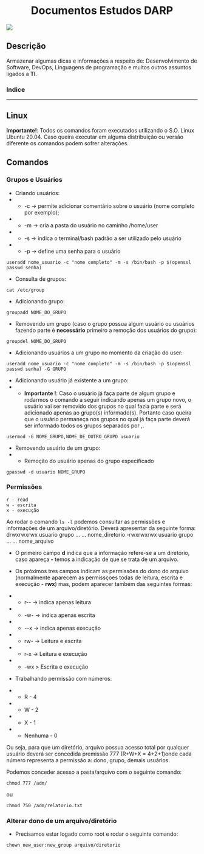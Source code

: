 <h1 align="center"> Documentos Estudos DARP </h1>

<p align="left">
<img src="http://img.shields.io/static/v1?label=STATUS&message=EM%20DESENVOLVIMENTO&color=GREEN&style=for-the-badge"/>
</p>


<h2 align="left"> Descrição </h2>

Armazenar algumas dicas e informações a respeito de: Desenvolvimento de Software, DevOps, Linguagens de programação e muitos outros assuntos ligados a **TI**.

### Indice



---

<h2 align="left"> Linux </h2>

**Importante!**: Todos os comandos foram executados utilizando o S.O. Linux Ubuntu 20.04. Caso queira executar em alguma distribuição ou versão diferente os comandos podem sofrer alterações. 
## Comandos

### Grupos e Usuários
* Criando usuários:
* * -c -> permite adicionar comentário sobre o usuário (nome completo por exemplo);
* * -m -> cria a pasta do usuário no caminho /home/user
* * -s -> indica o terminal/bash padrão a ser utilizado pelo usuário
* * -p -> define uma senha para o usuário
```
useradd nome_usuario -c "nome completo" -m -s /bin/bash -p $(openssl passwd senha)
```
* Consulta de grupos:
```
cat /etc/group
```
* Adicionando grupo:
```
groupadd NOME_DO_GRUPO
```
* Removendo um grupo (caso o grupo possua algum usuário ou usuários fazendo parte é **necessário** primeiro a remoção dos usuários do grupo):
```
groupdel NOME_DO_GRUPO
```
* Adicionando usuários a um grupo no momento da criação do user:
```
useradd nome_usuario -c "nome completo" -m -s /bin/bash -p $(openssl passwd senha) -G GRUPO
```
* Adicionando usuário já existente a um grupo:
* * **Importante !**: Caso o usuário já faça parte de algum grupo e rodarmos o comando a seguir indicando apenas um grupo novo, o usuário vai ser removido dos grupos no qual fazia parte e será adicionado apenas ao grupo(s) informado(s). Portanto caso queira que o usuário permaneça nos grupos no qual já faça parte deverá ser informado todos os grupos separados por *,*.
```
usermod -G NOME_GRUPO,NOME_DE_OUTRO_GRUPO usuario
```
* Removendo usuário de um grupo:
* * Remoção do usuário apenas do grupo especificado
```
gpasswd -d usuario NOME_GRUPO
```

### Permissões
```
r - read
w - escrita
x - execução
```
Ao rodar o comando `ls -l` podemos consultar as permissões e informações de um arquivo/diretório. Deverá apresentar da seguinte forma:
drwxrwxrwx usuario grupo ... ... nome_diretorio
-rwxrwxrwx usuario grupo ... ... nome_arquivo

* O primeiro campo **d** indica que a informação refere-se a um diretório, caso apareça **-** temos a indicação de que se trata de um arquivo.
* Os próximos tres campos indicam as permissões do dono do arquivo (normalmente aparecem as permissçoes todas de leitura, escrita e execução - **rwx**) mas, podem aparecer também das seguintes formas:
* * r-- -> indica apenas leitura
* * -w- -> indica apenas escrita
* * --x -> indica apenas execução
* * rw- -> Leitura e escrita
* * r-x -> Leitura e execução
* * -wx > Escrita e execução

* Trabalhando permissão com números:
* * R - 4
* * W - 2
* * X - 1
* * Nenhuma - 0

Ou seja, para que um diretório, arquivo possua acesso total por qualquer usuário deverá ser concedida premissão 777 (R+W+X = 4+2+1)onde cada número representa a permissão a: dono, grupo, demais usuários.

Podemos conceder acesso a pasta/arquivo com o seguinte comando:
```
chmod 777 /adm/
```
ou
```
chmod 750 /adm/relatorio.txt
```

### Alterar dono de um arquivo/diretório
* Precisamos estar logado como root e rodar o seguinte comando:
```
chown new_user:new_group arquivo/diretorio
```
